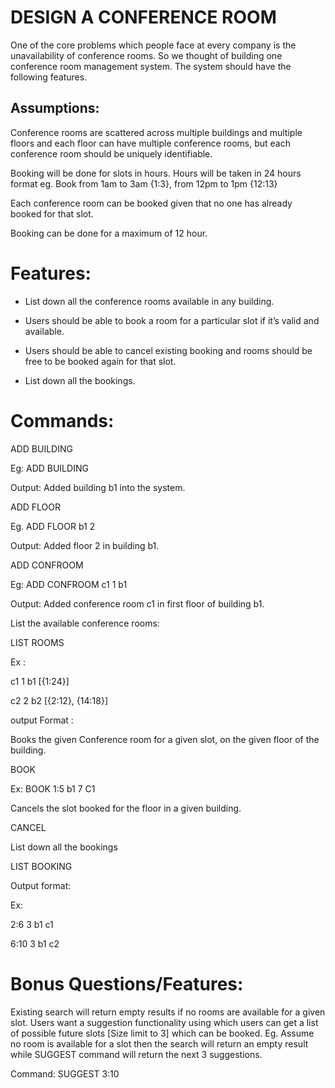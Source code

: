 # DESIGN A CONFERENCE ROOM

One of the core problems which people face at every company is the unavailability of conference rooms. So we thought of building one conference room management system. The system should have the following features.

## Assumptions:

Conference rooms are scattered across multiple buildings and multiple floors and each floor can have multiple conference rooms, but each conference room should be uniquely identifiable.

Booking will be done for slots in hours. Hours will be taken in 24 hours format eg. Book from 1am to 3am {1:3}, from 12pm to 1pm {12:13}

Each conference room can be booked given that no one has already booked for that slot.

Booking can be done for a maximum of 12 hour.

# Features:

- List down all the conference rooms available in any building.

- Users should be able to book a room for a particular slot if it’s valid and available.

- Users should be able to cancel existing booking and rooms should be free to be booked again for that slot.

- List down all the bookings.

# Commands:

ADD BUILDING

Eg: ADD BUILDING

Output: Added building b1 into the system.

ADD FLOOR

Eg. ADD FLOOR b1 2

Output: Added floor 2 in building b1.

ADD CONFROOM

Eg: ADD CONFROOM c1 1 b1

Output: Added conference room c1 in first floor of building b1.

List the available conference rooms:

LIST ROOMS

Ex :

c1 1 b1 [{1:24}]

c2 2 b2 [{2:12}, {14:18}]

output Format :

Books the given Conference room for a given slot, on the given floor of the building.

BOOK

Ex: BOOK 1:5 b1 7 C1

Cancels the slot booked for the floor in a given building.

CANCEL

List down all the bookings

LIST BOOKING

Output format:

Ex:

2:6 3 b1 c1

6:10 3 b1 c2

# Bonus Questions/Features:

Existing search will return empty results if no rooms are available for a given slot. Users want a suggestion functionality using which users can get a list of possible future slots [Size limit to 3] which can be booked.
Eg. Assume no room is available for a slot then the search will return an empty result while SUGGEST command will return the next 3 suggestions.

Command: SUGGEST 3:10
